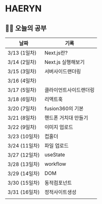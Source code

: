 # HAERYN
<h2>✍🏻 오늘의 공부</h2>

| 날짜         | 기록 |
|------------ | -- |
| 3/13 (1일차) | Next.js란? |
| 3/14 (2일차) | Next.js 실행해보기 |
| 3/15 (3일차) | 서버사이드랜더링 |
| 3/16 (4일차) |  |
| 3/17 (5일차) | 클라이언트사이드랜더링 |
| 3/18 (6일차) | 리액트훅 |
| 3/20 (7일차) | fusion360의 기본 |
| 3/21 (8일차) | 핸드폰 거치대 만들기 |
| 3/22 (9일차) | 이미지 업로드 |
| 3/23 (10일차) | 컵홀더 |
| 3/24 (11일차) | 파일 업로드 |
| 3/27 (12일차) | useState |
| 3/28 (13일차) | workflow |
| 3/29 (14일차) | DOM |
| 3/30 (15일차) | 동적컴포넌트 |
| 3/31 (16일차) | 정적사이트생성 |
|             |  |
